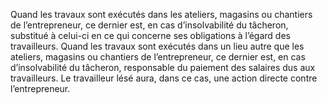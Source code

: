 Quand les travaux sont exécutés dans les ateliers, magasins ou chantiers de l’entrepreneur, ce dernier est, en cas d’insolvabilité du tâcheron, substitué à celui-ci en ce qui concerne ses obligations à l’égard des travailleurs.
Quand les travaux sont exécutés dans un lieu autre que les ateliers, magasins ou chantiers de l’entrepreneur, ce dernier est, en cas d’insolvabilité du tâcheron, responsable du paiement des salaires dus aux travailleurs.
Le travailleur lésé aura, dans ce cas, une action directe contre l’entrepreneur.